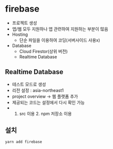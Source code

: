 # firebase 

- 프로젝트 생성
- 앱/웹 모두 지원하나 앱 관련하여 지원하는 부분이 많음
- Hosting 
	- 단순 파일을 이용하여 코딩(서버사이드 사용x)
- Database 
	- Cloud Firestor(상위 버전)
	- Realtime Database
	
## Realtime Database
- 테스트 모드로 생성
- 리전 설정 : asia-northeast1
- project overview -> 웹 플랫폼 추가
- 제공되는 코드는 설정에서 다시 확인 가능
- 1. src 이용 2. npm 저장소 이용	

## 설치
```
yarn add firebase
```